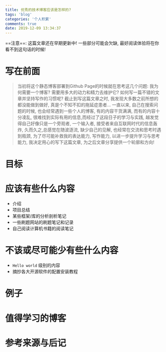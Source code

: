 ```yaml
---
title: 优秀的技术博客应该是怎样的?
tags: 'blog'
categories: '个人积累'
comments: true
date: 2019-12-09 13:34:37
---
```


==注意==: 这篇文章还在早期更新中! 一些部分可能会欠缺, 最好阅读体验将在你看不到这句话的时候!

# 写在前面
> 当初将这个静态博客部署到Github Page的时候就在思考这几个问题: 我为何需要一个博客? 需要用多大的动力和精力去维护它? 如何写一篇不错的文章并坚持写作的习惯呢? 截止到写这篇文章之时, 我发现大多数之前所想的都没能做到做好, 真是个不知不扣的拖延症患者... 
> 一直以来, 自己在搜索问题的时候, 也会经常遇到一些个人的博客, 有的内容干货满满, 而有的内容十分凌乱, 很难找到实际有用的信息,而经过了这段日子的学习与实践, 越发觉得自己好像只是一个旁观者, 一个输入者, 接受者来自互联网时代的信息轰炸, 久而久之,总感觉在随波逐流, 缺少自己的见解, 也经常在交流和思考时遇到瓶颈, 为了尽可能补救我的表达能力, 写作能力, 以进一步提升学习与思考能力, 我决定用心的写下这篇文章, 为之后文章分享提供一个轮廓和方向!

# 目标

# 应该有些什么内容
- 介绍
- 项目总结
- 某些框架/库的分析剖析笔记
- 一些刷题网站的刷题笔记和记录
- 自己阅读计算机书籍的阅读笔记

# 不该或尽可能少有些什么内容
- `Hello world` 级别的内容
- 摘抄各大开源软件的配置安装教程

# 例子

# 值得学习的博客

# 参考来源与后记
